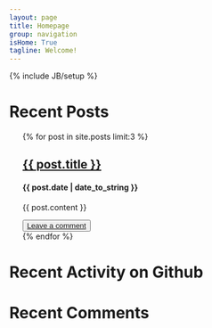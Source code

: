 ```yaml
---
layout: page
title: Homepage
group: navigation
isHome: True
tagline: Welcome!
---
```

{% include JB/setup %}

<a id="recent-posts"></a>

# Recent Posts


<ul class="posts">
	{% for post in site.posts limit:3 %}
		<div class="post">
			<h2><a href="{{ post.url }}">{{ post.title }}</a></h2>
			<h4>{{ post.date | date_to_string }}</h4>
			<p>{{ post.content }}</p>
			<button class="btn"><a href="{{ post.url }}">Leave a comment</a></button>
		</div>
	{% endfor %}
</ul>



<!--Github Activity-->
<link rel="stylesheet" href="//cdnjs.cloudflare.com/ajax/libs/octicons/2.0.2/octicons.min.css">
<link rel="stylesheet" href="//7sbplw.com1.z0.glb.clouddn.com/github-activity-0.1.0.min.css">

<script type="text/javascript" src="//cdnjs.cloudflare.com/ajax/libs/mustache.js/0.7.2/mustache.min.js"></script>
<script type="text/javascript" src="//7sbplw.com1.z0.glb.clouddn.com/github-activity-0.1.0.min.js"></script>

# Recent Activity on Github

<div id="feed"></div>

<script>
GitHubActivity.feed({
	username: "petronny",
	selector: "#feed",
	limit: 10 // optional
});
</script>

<a id="recent-comments"></a>

# Recent Comments
